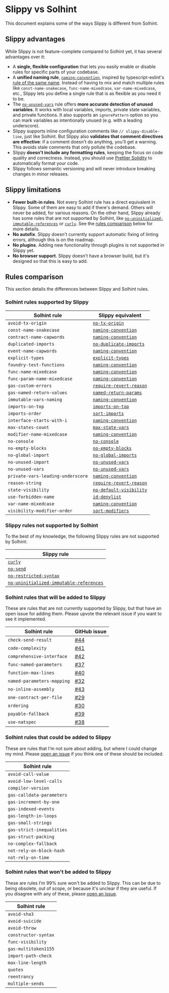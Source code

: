 # Slippy vs Solhint

This document explains some of the ways Slippy is different from Solhint.

## Slippy advantages

While Slippy is not feature-complete compared to Solhint yet, it has several advantages over it:

- A **single, flexible configuration** that lets you easily enable or disable rules for specific parts of your codebase.
- A **unified naming rule**, [`naming-convention`](/docs/rules/naming-convention.md), inspired by typescript-eslint's [rule of the same name](https://typescript-eslint.io/rules/naming-convention/). Instead of having to mix and match multiple rules like `const-name-snakecase`, `func-name-mixedcase`, `var-name-mixedcase`, etc., Slippy lets you define a single rule that is as flexible as you need it to be.
- The [`no-unused-vars`](/docs/rules/no-unused-vars.md) rule offers **more accurate detection of unused variables**. It works with local variables, imports, private state variables, and private functions. It also supports an `ignorePattern` option so you can mark variables as intentionally unused (e.g. with a leading underscore).
- Slippy supports inline configuration comments like `// slippy-disable-line`, just like Solhint. But Slippy also **validates that comment directives are effective**: if a comment doesn't do anything, you'll get a warning. This avoids stale comments that only pollute the codebase.
- Slippy **doesn't include any formatting rules**, keeping the focus on code quality and correctness. Instead, you should use [Prettier Solidity](https://github.com/prettier-solidity/prettier-plugin-solidity) to automatically format your code.
- Slippy follows semantic versioning and will never introduce breaking changes in minor releases.

## Slippy limitations

- **Fewer built-in rules**. Not every Solhint rule has a direct equivalent in Slippy. Some of them are easy to add if there's demand. Others will never be added, for various reasons. On the other hand, Slippy already has some rules that are not supported by Solhint, like [`no-uninitialized-immutable-references`](/docs/rules/no-uninitialized-immutable-references.md) or [`curly`](/docs/rules/curly.md). See the [rules comparison](#rules-comparison) below for more details.
- **No autofix**. Slippy doesn't currently support automatic fixing of linting errors, although this is on the roadmap.
- **No plugins**. Adding new functionality through plugins is not supported in Slippy yet.
- **No browser support**. Slippy doesn't have a browser build, but it's designed so that this is easy to add.

## Rules comparison

This section details the differences between Slippy and Solhint rules.

### Solhint rules supported by Slippy

| Solhint rule                      | Slippy equivalent                                               |
| --------------------------------- | --------------------------------------------------------------- |
| `avoid-tx-origin`                 | [`no-tx-origin`](/docs/rules/no-tx-origin.md)                   |
| `const-name-snakecase`            | [`naming-convention`](/docs/rules/naming-convention.md)         |
| `contract-name-capwords`          | [`naming-convention`](/docs/rules/naming-convention.md)         |
| `duplicated-imports`              | [`no-duplicate-imports`](/docs/rules/no-duplicate-imports.md)   |
| `event-name-capwords`             | [`naming-convention`](/docs/rules/naming-convention.md)         |
| `explicit-types`                  | [`explicit-types`](/docs/rules/explicit-types.md)               |
| `foundry-test-functions`          | [`naming-convention`](/docs/rules/naming-convention.md)         |
| `func-name-mixedcase`             | [`naming-convention`](/docs/rules/naming-convention.md)         |
| `func-param-name-mixedcase`       | [`naming-convention`](/docs/rules/naming-convention.md)         |
| `gas-custom-errors`               | [`require-revert-reason`](/docs/rules/require-revert-reason.md) |
| `gas-named-return-values`         | [`named-return-params`](/docs/rules/named-return-params.md)     |
| `immutable-vars-naming`           | [`naming-convention`](/docs/rules/naming-convention.md)         |
| `imports-on-top`                  | [`imports-on-top`](/docs/rules/imports-on-top.md)               |
| `imports-order`                   | [`sort-imports`](/docs/rules/sort-imports.md)                   |
| `interface-starts-with-i`         | [`naming-convention`](/docs/rules/naming-convention.md)         |
| `max-states-count`                | [`max-state-vars`](/docs/rules/max-state-vars.md)               |
| `modifier-name-mixedcase`         | [`naming-convention`](/docs/rules/naming-convention.md)         |
| `no-console`                      | [`no-console`](/docs/rules/no-console.md)                       |
| `no-empty-blocks`                 | [`no-empty-blocks`](/docs/rules/no-empty-blocks.md)             |
| `no-global-import`                | [`no-global-imports`](/docs/rules/no-global-imports.md)         |
| `no-unused-import`                | [`no-unused-vars`](/docs/rules/no-unused-vars.md)               |
| `no-unused-vars`                  | [`no-unused-vars`](/docs/rules/no-unused-vars.md)               |
| `private-vars-leading-underscore` | [`naming-convention`](/docs/rules/naming-convention.md)         |
| `reason-string`                   | [`require-revert-reason`](/docs/rules/require-revert-reason.md) |
| `state-visibility`                | [`no-default-visibility`](/docs/rules/no-default-visibility.md) |
| `use-forbidden-name`              | [`id-denylist`](/docs/rules/id-denylist.md)                     |
| `var-name-mixedcase`              | [`naming-convention`](/docs/rules/naming-convention.md)         |
| `visibility-modifier-order`       | [`sort-modifiers`](/docs/rules/sort-modifiers.md)               |

### Slippy rules not supported by Solhint

To the best of my knowledge, the following Slippy rules are not supported by Solhint:

| Slippy rule                                                                                     |
| ----------------------------------------------------------------------------------------------- |
| [`curly`](/docs/rules/curly.md)                                                                 |
| [`no-send`](/docs/rules/no-send.md)                                                             |
| [`no-restricted-syntax`](/docs/rules/no-restricted-syntax.md)                                   |
| [`no-uninitialized-immutable-references`](/docs/rules/no-uninitialized-immutable-references.md) |

### Solhint rules that will be added to Slippy

These are rules that are not currently supported by Slippy, but that have an open issue for adding them. Please upvote the relevant issue if you want to see it implemented.

| Solhint rule               | GitHub issue                                         |
| -------------------------- | ---------------------------------------------------- |
| `check-send-result`        | [#44](https://github.com/fvictorio/slippy/issues/44) |
| `code-complexity`          | [#41](https://github.com/fvictorio/slippy/issues/41) |
| `comprehensive-interface`  | [#42](https://github.com/fvictorio/slippy/issues/42) |
| `func-named-parameters`    | [#37](https://github.com/fvictorio/slippy/issues/37) |
| `function-max-lines`       | [#40](https://github.com/fvictorio/slippy/issues/40) |
| `named-parameters-mapping` | [#32](https://github.com/fvictorio/slippy/issues/32) |
| `no-inline-assembly`       | [#43](https://github.com/fvictorio/slippy/issues/43) |
| `one-contract-per-file`    | [#29](https://github.com/fvictorio/slippy/issues/29) |
| `ordering`                 | [#30](https://github.com/fvictorio/slippy/issues/30) |
| `payable-fallback`         | [#39](https://github.com/fvictorio/slippy/issues/39) |
| `use-natspec`              | [#38](https://github.com/fvictorio/slippy/issues/38) |

### Solhint rules that could be added to Slippy

These are rules that I'm not sure about adding, but where I could change my mind. Please [open an issue](https://github.com/fvictorio/slippy/issues/new) if you think one of these should be included.

| Solhint rule              |
| ------------------------- |
| `avoid-call-value`        |
| `avoid-low-level-calls`   |
| `compiler-version`        |
| `gas-calldata-parameters` |
| `gas-increment-by-one`    |
| `gas-indexed-events`      |
| `gas-length-in-loops`     |
| `gas-small-strings`       |
| `gas-strict-inequalities` |
| `gas-struct-packing`      |
| `no-complex-fallback`     |
| `not-rely-on-block-hash`  |
| `not-rely-on-time`        |

### Solhint rules that won't be added to Slippy

These are rules I'm 99% sure won't be added to Slippy. This can be due to being obsolete, out of scope, or because it's unclear if they are useful. If you disagree with any of these, please [open an issue](https://github.com/fvictorio/slippy/issues/new).

| Solhint rule         |
| -------------------- |
| `avoid-sha3`         |
| `avoid-suicide`      |
| `avoid-throw`        |
| `constructor-syntax` |
| `func-visibility`    |
| `gas-multitoken1155` |
| `import-path-check`  |
| `max-line-length`    |
| `quotes`             |
| `reentrancy`         |
| `multiple-sends`     |
